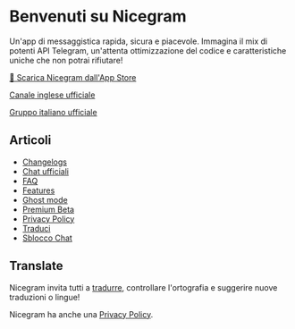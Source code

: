 # Benvenuti su Nicegram

Un'app di messaggistica rapida, sicura e piacevole. Immagina il mix di potenti API Telegram, un'attenta ottimizzazione del codice e caratteristiche uniche che non potrai rifiutare!


[📱 Scarica Nicegram dall'App Store](https://apps.apple.com/it/app/nicegram/id1457369322)

[Canale inglese ufficiale](https://t.me/nicegramapp)

[Gruppo italiano ufficiale](https://t.me/nicegram_it)


## Articoli
* [Changelogs](/it/changelog)
* [Chat ufficiali](/it/chats)
* [FAQ](/it/faq)
* [Features](/it/features)
* [Ghost mode](/it/ghost)
* [Premium Beta](/it/premium/beta)
* [Privacy Policy](privacy-policy.md)
* [Traduci](/it/translate)
* [Sblocco Chat](/it/unblock)


## Translate
Nicegram invita tutti a [tradurre](/it/translate), controllare l'ortografia e suggerire nuove traduzioni o lingue!


Nicegram ha anche una [Privacy Policy](privacy-policy.md).
